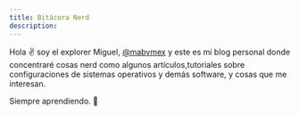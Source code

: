 ```yaml
---
title: Bitácora Nerd
description:  
---
```


Hola ✌️  soy el explorer Miguel, [@mabvmex](https://www.twitter.com/mabvmex) y este es mi blog personal donde concentraré cosas nerd como algunos artículos,tutoriales sobre configuraciones de sistemas operativos y demás software, y cosas que me interesan.

Siempre aprendiendo. 🚀
